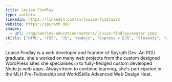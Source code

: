 ```yaml
---
title: Louise Findlay
type: authors
linkedin: https://linkedin.com/in/louise-findlay23
website: https://spyrath.dev
images:
  - url: /engineering-education/authors/louise-findlay/avatar.jpeg 
skills: ["HTML", "CSS", "JS", "Nodejs", "Express + EJS", "Eleventy", "WordPress"]
---
```

Louise Findlay is a web developer and founder of Spyrath Dev. An RGU graduate, she's worked on many web projects from the custom designed WordPress sites she specialises in to fully-fledged custom developed Node.js web apps. Always keen to continue learning, she's participated in the MLH Pre-Fellowship and WorldSkills Advanced Web Design Heat.
